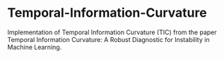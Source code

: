 # Temporal-Information-Curvature
Implementation of Temporal Information Curvature (TIC) from the paper Temporal Information Curvature: A Robust Diagnostic for Instability in Machine Learning.

